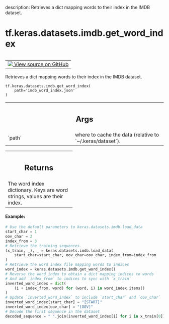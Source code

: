 description: Retrieves a dict mapping words to their index in the IMDB dataset.

<div itemscope itemtype="http://developers.google.com/ReferenceObject">
<meta itemprop="name" content="tf.keras.datasets.imdb.get_word_index" />
<meta itemprop="path" content="Stable" />
</div>

# tf.keras.datasets.imdb.get_word_index

<!-- Insert buttons and diff -->

<table class="tfo-notebook-buttons tfo-api nocontent" align="left">
<td>
  <a target="_blank" href="https://github.com/keras-team/keras/tree/v2.15.0/keras/datasets/imdb.py#L172-L217">
    <img src="https://www.tensorflow.org/images/GitHub-Mark-32px.png" />
    View source on GitHub
  </a>
</td>
</table>



Retrieves a dict mapping words to their index in the IMDB dataset.


<pre class="devsite-click-to-copy prettyprint lang-py tfo-signature-link">
<code>tf.keras.datasets.imdb.get_word_index(
    path=&#x27;imdb_word_index.json&#x27;
)
</code></pre>



<!-- Placeholder for "Used in" -->


<!-- Tabular view -->
 <table class="responsive fixed orange">
<colgroup><col width="214px"><col></colgroup>
<tr><th colspan="2"><h2 class="add-link">Args</h2></th></tr>

<tr>
<td>
`path`<a id="path"></a>
</td>
<td>
where to cache the data (relative to `~/.keras/dataset`).
</td>
</tr>
</table>



<!-- Tabular view -->
 <table class="responsive fixed orange">
<colgroup><col width="214px"><col></colgroup>
<tr><th colspan="2"><h2 class="add-link">Returns</h2></th></tr>
<tr class="alt">
<td colspan="2">
The word index dictionary. Keys are word strings, values are their
index.
</td>
</tr>

</table>



#### Example:



```python
# Use the default parameters to keras.datasets.imdb.load_data
start_char = 1
oov_char = 2
index_from = 3
# Retrieve the training sequences.
(x_train, _), _ = keras.datasets.imdb.load_data(
    start_char=start_char, oov_char=oov_char, index_from=index_from
)
# Retrieve the word index file mapping words to indices
word_index = keras.datasets.imdb.get_word_index()
# Reverse the word index to obtain a dict mapping indices to words
# And add `index_from` to indices to sync with `x_train`
inverted_word_index = dict(
    (i + index_from, word) for (word, i) in word_index.items()
)
# Update `inverted_word_index` to include `start_char` and `oov_char`
inverted_word_index[start_char] = "[START]"
inverted_word_index[oov_char] = "[OOV]"
# Decode the first sequence in the dataset
decoded_sequence = " ".join(inverted_word_index[i] for i in x_train[0])
```